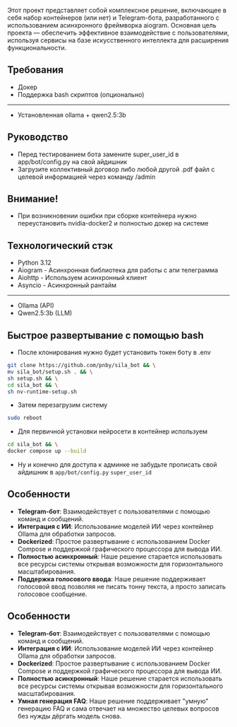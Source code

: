 
Этот проект представляет собой комплексное решение, включающее в себя набор контейнеров (или нет) и Telegram-бота, разработанного с использованием асинхронного фреймворка aiogram. Основная цель проекта — обеспечить эффективное взаимодействие с пользователями, используя сервисы на базе искусственного интеллекта для расширения функциональности.

## Требования
- Докер
- Поддержка bash скриптов (опционально)
- - - 
- Установленная ollama + qwen2.5:3b

## Руководство
- Перед тестированием бота замените super_user_id в app/bot/config.py на свой айдишник
- Загрузите коллективный договор либо любой другой .pdf файл с целевой информацией через команду /admin

## Внимание!
- При возникновении ошибки при сборке контейнера нужно переустановить nvidia-docker2 и полностью докер на системе

## Технологический стэк
- Python 3.12
- Aiogram - Асинхронная библиотека для работы с апи телеграмма
- Aiohttp - Используем асинхронный клиент
- Asyncio - Асинхронный рантайм
- - -
- Ollama (API)
- Qwen2.5:3b (LLM)


## Быстрое развертывание с помощью bash
- После клонирования нужно будет установить токен боту в .env
```bash
git clone https://github.com/pnby/sila_bot && \
mv sila_bot/setup.sh . && \
sh setup.sh && \
cd sila_bot && \
sh nv-runtime-setup.sh
```
- Затем перезагрузим систему
```bash
sudo reboot
```
- Для первичной установки нейросети в контейнер используем
```bash
cd sila_bot && \
docker compose up --build
```
- Ну и конечно для доступа к админке не забудьте прописать свой айдишник в `app/bot/config.py` `super_user_id`


## Особенности
- **Telegram-бот**: Взаимодействует с пользователями с помощью команд и сообщений.
- **Интеграция с ИИ**: Использование моделей ИИ через контейнер Ollama для обработки запросов.
- **Dockerized**: Простое развертывание с использованием Docker Compose и поддержкой графического процессора для вывода ИИ.
- **Полностью асинхронный**: Наше решение старается использовать все ресурсы системы открывая возможности для горизонтального масштабирования.
- **Поддержка голосового ввода**: Наше решение поддерживает голосовой ввод позволяя не писать тонну текста, а просто записать голосовое сообщение.


## Особенности
- **Telegram-бот**: Взаимодействует с пользователями с помощью команд и сообщений.
- **Интеграция с ИИ**: Использование моделей ИИ через контейнер Ollama для обработки запросов.
- **Dockerized**: Простое развертывание с использованием Docker Compose и поддержкой графического процессора для вывода ИИ.
- **Полностью асинхронный**: Наше решение старается использовать все ресурсы системы открывая возможности для горизонтального масштабирования.
- **Умная генерация FAQ**: Наше решение поддерживает "умную" генерацию FAQ и сама отвечает на множество целевых вопросов без нужды дёргать модель снова.

